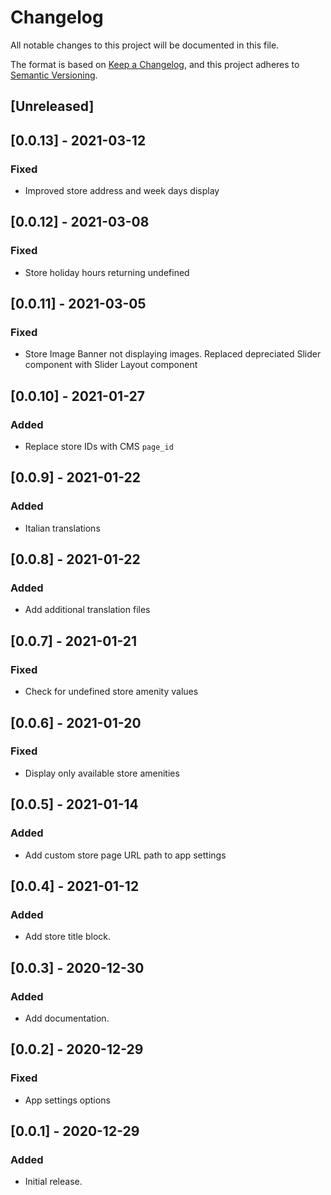 # Changelog

All notable changes to this project will be documented in this file.

The format is based on [Keep a Changelog](https://keepachangelog.com/en/1.0.0/),
and this project adheres to [Semantic Versioning](https://semver.org/spec/v2.0.0.html).

## [Unreleased]

## [0.0.13] - 2021-03-12

### Fixed

- Improved store address and week days display

## [0.0.12] - 2021-03-08

### Fixed

- Store holiday hours returning undefined

## [0.0.11] - 2021-03-05

### Fixed

- Store Image Banner not displaying images. Replaced depreciated Slider component with Slider Layout component

## [0.0.10] - 2021-01-27

### Added

- Replace store IDs with CMS `page_id`

## [0.0.9] - 2021-01-22

### Added

- Italian translations

## [0.0.8] - 2021-01-22

### Added

- Add additional translation files

## [0.0.7] - 2021-01-21

### Fixed

- Check for undefined store amenity values

## [0.0.6] - 2021-01-20

### Fixed

- Display only available store amenities

## [0.0.5] - 2021-01-14

### Added

- Add custom store page URL path to app settings

## [0.0.4] - 2021-01-12

### Added

- Add store title block.

## [0.0.3] - 2020-12-30

### Added

- Add documentation.

## [0.0.2] - 2020-12-29

### Fixed

- App settings options

## [0.0.1] - 2020-12-29

### Added

- Initial release.
